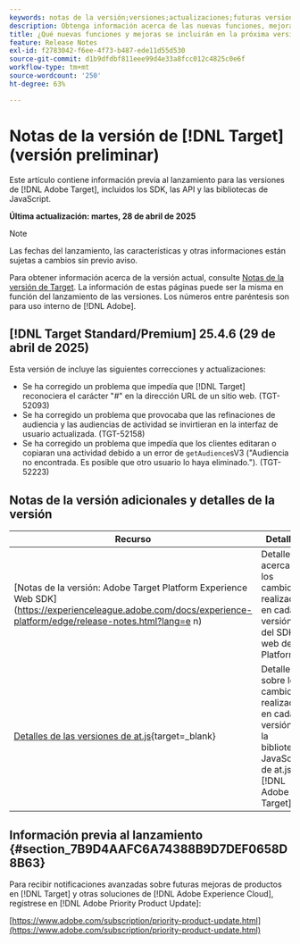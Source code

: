```yaml
---
keywords: notas de la versión;versiones;actualizaciones;futuras versiones;mejoras;nuevas funciones;correcciones;actualizaciones;versión preliminar;acceso anticipado
description: Obtenga información acerca de las nuevas funciones, mejoras y correcciones que incluirá la próxima versión de [!DNL Adobe Target], incluidos los SDK, las API y las bibliotecas de JavaScript.
title: ¿Qué nuevas funciones y mejoras se incluirán en la próxima versión de  [!DNL Target] ?
feature: Release Notes
exl-id: f2783042-f6ee-4f73-b487-ede11d55d530
source-git-commit: d1b9dfdbf811eee99d4e33a8fcc012c4825c0e6f
workflow-type: tm+mt
source-wordcount: '250'
ht-degree: 63%

---
```


# Notas de la versión de [!DNL Target] (versión preliminar)

Este artículo contiene información previa al lanzamiento para las versiones de [!DNL Adobe Target], incluidos los SDK, las API y las bibliotecas de JavaScript.

**Última actualización: martes, 28 de abril de 2025**

>[!NOTE]
>
>Las fechas del lanzamiento, las características y otras informaciones están sujetas a cambios sin previo aviso.
>
>Para obtener información acerca de la versión actual, consulte [Notas de la versión de Target](release-notes.md). La información de estas páginas puede ser la misma en función del lanzamiento de las versiones. Los números entre paréntesis son para uso interno de [!DNL Adobe].

## [!DNL Target Standard/Premium] 25.4.6 (29 de abril de 2025)

Esta versión de incluye las siguientes correcciones y actualizaciones:

* Se ha corregido un problema que impedía que [!DNL Target] reconociera el carácter &quot;#&quot; en la dirección URL de un sitio web. (TGT-52093)
* Se ha corregido un problema que provocaba que las refinaciones de audiencia y las audiencias de actividad se invirtieran en la interfaz de usuario actualizada. (TGT-52158)
* Se ha corregido un problema que impedía que los clientes editaran o copiaran una actividad debido a un error de `getAudience`sV3 (&quot;Audiencia no encontrada. Es posible que otro usuario lo haya eliminado.&quot;). (TGT-52223)

## Notas de la versión adicionales y detalles de la versión

| Recurso | Detalles |
|--- |--- |
| [Notas de la versión: Adobe Target Platform Experience Web SDK]&#x200B;(https://experienceleague.adobe.com/docs/experience-platform/edge/release-notes.html?lang=e n) | Detalles acerca de los cambios realizados en cada versión del SDK web de Platform. |
| [Detalles de las versiones de at.js](https://experienceleague.corp.adobe.com/docs/target-dev/developer/client-side/at-js-implementation/target-atjs-versions.html?lang=es){target=_blank} | Detalles sobre los cambios realizados en cada versión de la biblioteca JavaScript de at.js. [!DNL Adobe Target]. |

## Información previa al lanzamiento {#section_7B9D4AAFC6A74388B9D7DEF0658D8B63}

Para recibir notificaciones avanzadas sobre futuras mejoras de productos en [!DNL Target] y otras soluciones de [!DNL Adobe Experience Cloud], regístrese en [!DNL Adobe Priority Product Update]:

[https://www.adobe.com/subscription/priority-product-update.html](https://www.adobe.com/subscription/priority-product-update.html)
